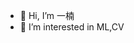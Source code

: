 - 👋 Hi, I’m 一楠
- 👀 I’m interested in ML,CV

<!---
wuxinange/wuxinange is a ✨ special ✨ repository because its `README.md` (this file) appears on your GitHub profile.
You can click the Preview link to take a look at your changes.
--->
